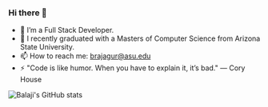 ### Hi there 👋

<!--
**noobmasterbala/noobmasterbala** is a ✨ _special_ ✨ repository because its `README.md` (this file) appears on your GitHub profile.

Here are some ideas to get you started:
-->
- 🔭 I’m a Full Stack Developer.
- 🌱 I recently graduated with a Masters of Computer Science from Arizona State University.
- 📫 How to reach me: brajagur@asu.edu
- ⚡ "Code is like humor. When you have to explain it, it’s bad." — Cory House


![Balaji's GitHub stats](https://github-readme-stats.vercel.app/api?username=noobmasterbala&count_private=true&show_icons=true&theme=tokyonight)
